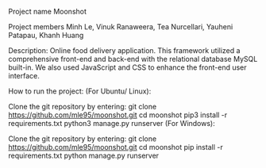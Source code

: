 Project name
Moonshot

Project members
Minh Le, Vinuk Ranaweera, Tea Nurcellari, Yauheni Patapau, Khanh Huang

Description:
Online food delivery application. This framework utilized a comprehensive front-end and back-end with the relational database MySQL built-in. 
We also used JavaScript and CSS to enhance the front-end user interface. 

How to run the project:
(For Ubuntu/ Linux):

Clone the git repository by entering: git clone https://github.com/mle95/moonshot.git
cd moonshot
pip3 install -r requirements.txt
python3 manage.py runserver
(For Windows):

Clone the git repository by entering: git clone https://github.com/mle95/moonshot.git
cd moonshot
pip install -r requirements.txt
python manage.py runserver
